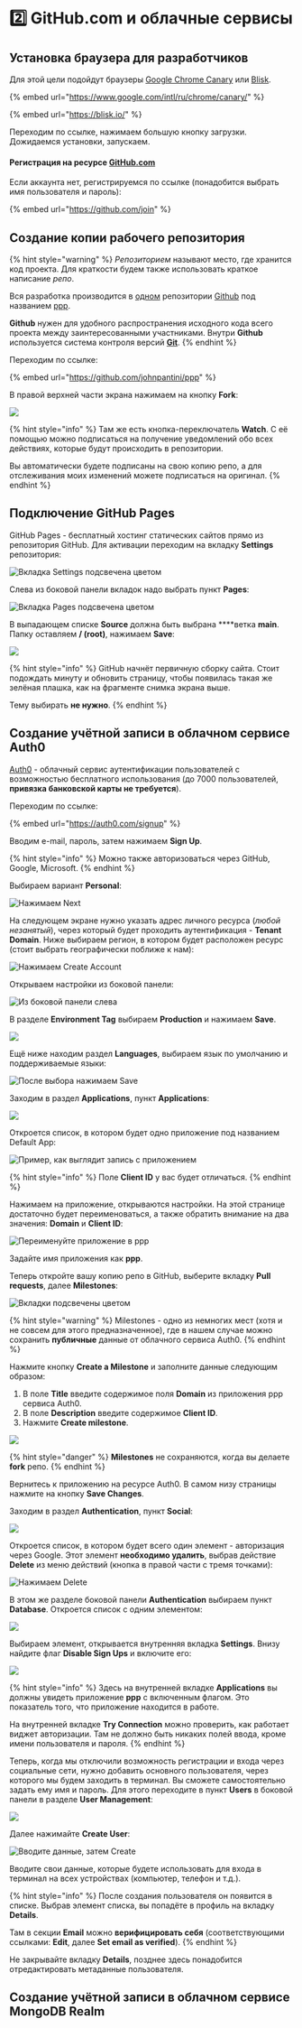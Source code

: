 # 2️⃣ GitHub.com и облачные сервисы

## Установка браузера для разработчиков

Для этой цели подойдут браузеры [Google Chrome Canary](https://www.google.com/intl/ru/chrome/canary/) или [Blisk](https://blisk.io/).

{% embed url="https://www.google.com/intl/ru/chrome/canary/" %}

{% embed url="https://blisk.io/" %}

Переходим по ссылке, нажимаем большую кнопку загрузки. Дожидаемся установки, запускаем.

#### Регистрация на ресурсе [GitHub.com](https://github.com/)

Если аккаунта нет, регистрируемся по ссылке \(понадобится выбрать имя пользователя и пароль\):

{% embed url="https://github.com/join" %}

## Создание копии рабочего репозитория

{% hint style="warning" %}
_Репозиторием_ называют место, где хранится код проекта. Для краткости будем также использовать краткое написание _репо_.

Вся разработка производится в [одном](https://ru.wikipedia.org/wiki/%D0%9C%D0%BE%D0%BD%D0%BE%D1%80%D0%B5%D0%BF%D0%BE%D0%B7%D0%B8%D1%82%D0%BE%D1%80%D0%B8%D0%B9) репозитории [Github](https://github.com/) под названием [ppp](https://github.com/johnpantini/ppp).

**Github** нужен для удобного распространения исходного кода всего проекта между заинтересованными участниками. Внутри **Github** используется система контроля версий [**Git**](https://ru.wikipedia.org/wiki/Git).
{% endhint %}

Переходим по ссылке:

{% embed url="https://github.com/johnpantini/ppp" %}

В правой верхней части экрана нажимаем на кнопку **Fork**:

![](../.gitbook/assets/image%20%28250%29.png)

{% hint style="info" %}
Там же есть кнопка-переключатель **Watch**. С её помощью можно подписаться на получение уведомлений обо всех действиях, которые будут происходить в репозитории.

Вы автоматически будете подписаны на свою копию репо, а для отслеживания моих изменений можете подписаться на оригинал.
{% endhint %}

## Подключение GitHub Pages

GitHub Pages - бесплатный хостинг статических сайтов прямо из репозитория GitHub. Для активации переходим на вкладку **Settings** репозитория:

![&#x412;&#x43A;&#x43B;&#x430;&#x434;&#x43A;&#x430; Settings &#x43F;&#x43E;&#x434;&#x441;&#x432;&#x435;&#x447;&#x435;&#x43D;&#x430; &#x446;&#x432;&#x435;&#x442;&#x43E;&#x43C;](../.gitbook/assets/image%20%28276%29.png)

Слева из боковой панели вкладок надо выбрать пункт **Pages**:

![&#x412;&#x43A;&#x43B;&#x430;&#x434;&#x43A;&#x430; Pages &#x43F;&#x43E;&#x434;&#x441;&#x432;&#x435;&#x447;&#x435;&#x43D;&#x430; &#x446;&#x432;&#x435;&#x442;&#x43E;&#x43C;](../.gitbook/assets/image%20%28237%29.png)

В выпадающем списке **Source** должна быть выбрана ****ветка **main**. Папку оставляем **/ \(root\)**, нажимаем **Save**:

![](../.gitbook/assets/image%20%28275%29.png)

{% hint style="info" %}
GitHub начнёт первичную сборку сайта. Стоит подождать минуту и обновить страницу, чтобы появилась такая же зелёная плашка, как на фрагменте снимка экрана выше.

Тему выбирать **не нужно**.
{% endhint %}

## Создание учётной записи в облачном сервисе Auth0

[Auth0](https://auth0.com/) - облачный сервис аутентификации пользователей с возможностью бесплатного использования \(до 7000 пользователей, **привязка банковской карты не требуется**\).

Переходим по ссылке:

{% embed url="https://auth0.com/signup" %}

Вводим e-mail, пароль, затем нажимаем **Sign Up**.

{% hint style="info" %}
Можно также авторизоваться через GitHub, Google, Microsoft.
{% endhint %}

Выбираем вариант **Personal**:

![&#x41D;&#x430;&#x436;&#x438;&#x43C;&#x430;&#x435;&#x43C; Next](../.gitbook/assets/image%20%28255%29.png)

На следующем экране нужно указать адрес личного ресурса \(_любой незанятый_\), через который будет проходить аутентификация - **Tenant Domain**. Ниже выбираем регион, в котором будет расположен ресурс \(стоит выбрать географически поближе к нам\):

![&#x41D;&#x430;&#x436;&#x438;&#x43C;&#x430;&#x435;&#x43C; Create Account](../.gitbook/assets/image%20%28258%29.png)

Открываем настройки из боковой панели:

![&#x418;&#x437; &#x431;&#x43E;&#x43A;&#x43E;&#x432;&#x43E;&#x439; &#x43F;&#x430;&#x43D;&#x435;&#x43B;&#x438; &#x441;&#x43B;&#x435;&#x432;&#x430;](../.gitbook/assets/image%20%28265%29.png)

В разделе **Environment Tag** выбираем **Production** и нажимаем **Save**.

![](../.gitbook/assets/image%20%28257%29.png)

Ещё ниже находим раздел **Languages**, выбираем язык по умолчанию и поддерживаемые языки:

![&#x41F;&#x43E;&#x441;&#x43B;&#x435; &#x432;&#x44B;&#x431;&#x43E;&#x440;&#x430; &#x43D;&#x430;&#x436;&#x438;&#x43C;&#x430;&#x435;&#x43C; Save](../.gitbook/assets/image%20%28270%29.png)

Заходим в раздел **Applications**, пункт **Applications**:

![](../.gitbook/assets/image%20%28254%29.png)

Откроется список, в котором будет одно приложение под названием Default App:

![&#x41F;&#x440;&#x438;&#x43C;&#x435;&#x440;, &#x43A;&#x430;&#x43A; &#x432;&#x44B;&#x433;&#x43B;&#x44F;&#x434;&#x438;&#x442; &#x437;&#x430;&#x43F;&#x438;&#x441;&#x44C; &#x441; &#x43F;&#x440;&#x438;&#x43B;&#x43E;&#x436;&#x435;&#x43D;&#x438;&#x435;&#x43C;](../.gitbook/assets/image%20%28262%29.png)

{% hint style="info" %}
Поле **Client ID** у вас будет отличаться.
{% endhint %}

Нажимаем на приложение, открываются настройки. На этой странице достаточно будет переименоваться, а также обратить внимание на два значения: **Domain** и **Client ID**:

![&#x41F;&#x435;&#x440;&#x435;&#x438;&#x43C;&#x435;&#x43D;&#x443;&#x439;&#x442;&#x435; &#x43F;&#x440;&#x438;&#x43B;&#x43E;&#x436;&#x435;&#x43D;&#x438;&#x435; &#x432; ppp](../.gitbook/assets/image%20%28272%29.png)

Задайте имя приложения как **ppp**.

Теперь откройте вашу копию репо в GitHub, выберите вкладку **Pull requests**, далее **Milestones**:

![&#x412;&#x43A;&#x43B;&#x430;&#x434;&#x43A;&#x438; &#x43F;&#x43E;&#x434;&#x441;&#x432;&#x435;&#x447;&#x435;&#x43D;&#x44B; &#x446;&#x432;&#x435;&#x442;&#x43E;&#x43C;](../.gitbook/assets/image%20%28259%29.png)

{% hint style="warning" %}
Milestones - одно из немногих мест \(хотя и не совсем для этого предназначенное\), где в нашем случае можно сохранить **публичные** данные от облачного сервиса Auth0.
{% endhint %}

Нажмите кнопку **Create a Milestone** и заполните данные следующим образом:

1. В поле **Title** введите содержимое поля **Domain** из приложения ppp сервиса Auth0.
2. В поле **Description** введите содержимое **Client ID**.
3. Нажмите **Create milestone**.

![](../.gitbook/assets/image%20%28263%29.png)

{% hint style="danger" %}
**Milestones** не сохраняются, когда вы делаете **fork** репо.
{% endhint %}

Вернитесь к приложению на ресурсе Auth0. В самом низу страницы нажмите на кнопку **Save Changes**.

Заходим в раздел **Authentication**, пункт **Social**:

![](../.gitbook/assets/image%20%28269%29.png)

Откроется список, в котором будет всего один элемент - авторизация через Google. Этот элемент **необходимо удалить**, выбрав действие **Delete** из меню действий \(кнопка в правой части с тремя точками\):

![&#x41D;&#x430;&#x436;&#x438;&#x43C;&#x430;&#x435;&#x43C; Delete](../.gitbook/assets/image%20%28274%29.png)

В этом же разделе боковой панели **Authentication** выбираем пункт **Database**. Откроется список с одним элементом:

![](../.gitbook/assets/image%20%28267%29.png)

Выбираем элемент, открывается внутренняя вкладка **Settings**. Внизу найдите флаг **Disable Sign Ups** и включите его:

![](../.gitbook/assets/image%20%28260%29.png)

{% hint style="info" %}
Здесь на внутренней вкладке **Applications** вы должны увидеть приложение **ppp** с включенным флагом. Это показатель того, что приложение находится в работе.

На внутренней вкладке **Try Connection** можно проверить, как работает виджет авторизации. Там не должно быть никаких полей ввода, кроме имени пользователя и пароля.
{% endhint %}

Теперь, когда мы отключили возможность регистрации и входа через социальные сети, нужно добавить основного пользователя, через которого мы будем заходить в терминал. Вы сможете самостоятельно задать ему имя и пароль. Для этого переходите в пункт **Users** в боковой панели в разделе **User Management**:

![](../.gitbook/assets/image%20%28261%29.png)

Далее нажимайте **Create User**:

![&#x412;&#x432;&#x43E;&#x434;&#x438;&#x442;&#x435; &#x434;&#x430;&#x43D;&#x43D;&#x44B;&#x435;, &#x437;&#x430;&#x442;&#x435;&#x43C; Create](../.gitbook/assets/image%20%28253%29.png)

Вводите свои данные, которые будете использовать для входа в терминал на всех устройствах \(компьютер, телефон и т.д.\).

{% hint style="info" %}
После создания пользователя он появится в списке. Выбрав элемент списка, вы попадёте в профиль на вкладку **Details**.

Там в секции **Email** можно **верифицировать себя** \(соответствующими ссылками: **Edit**, далее **Set email as verified**\).
{% endhint %}

Не закрывайте вкладку **Details**, позднее здесь понадобится отредактировать метаданные пользователя.

## Создание учётной записи в облачном сервисе MongoDB Realm

